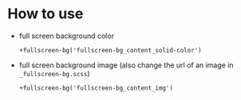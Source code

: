 # How to use

- full screen background color

  ```pug
  +fullscreen-bg('fullscreen-bg_content_solid-color')
  ```

- full screen background image (also change the url of an image in `_fullscreen-bg.scss`)
  ```pug
  +fullscreen-bg('fullscreen-bg_content_img')
  ```
